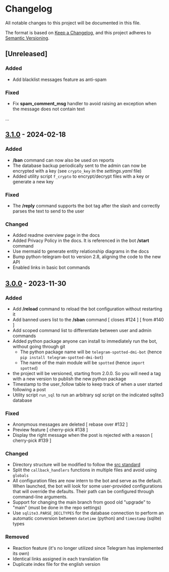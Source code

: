 # Changelog

All notable changes to this project will be documented in this file.

The format is based on [Keep a Changelog](https://keepachangelog.com/en/1.0.0/),
and this project adheres to [Semantic Versioning](https://semver.org/spec/v2.0.0.html).

## [Unreleased]

### Added

- Add blacklist messages feature as anti-spam

### Fixed

- Fix **spam_comment_msg** handler to avoid raising an exception when the message does not contain text

...

## [3.1.0] - 2024-02-18

### Added

- **/ban** command can now also be used on reports
- The database backup periodically sent to the admin can now be encrypted with a key (see `crypto_key` in the _settings.yaml_ file)
- Added utility script `f_crypto` to encrypt/decrypt files with a key or generate a new key

### Fixed

- The **/reply** command supports the bot tag after the slash and correctly parses the text to send to the user

### Changed

- Added readme overview page in the docs
- Added Privacy Policy in the docs. It is referenced in the bot **/start** command
- Use mermaid to generate entity relationship diagrams in the docs
- Bump python-telegram-bot to version 2.8, aligning the code to the new API
- Enabled links in basic bot commands

## [3.0.0] - 2023-11-30

### Added

- Add **/reload** command to reload the bot configuration without restarting it
- Add banned users list to the **/sban** command [ closes #124 ] [ from #140 ]
- Add scoped command list to differentiate between user and admin commands
- Added python package anyone can install to immediately run the bot, without going through git
  - The python package name will be `telegram-spotted-dmi-bot` (hence `pip install telegram-spotted-dmi-bot`)
  - The name of the main module will be `spotted` (hence `import spotted`)
- the project will be versioned, starting from 2.0.0. So you will need a tag with a new version to publish the new python package
- Timestamp to the user_follow table to keep track of when a user started following a post
- Utility script `run_sql` to run an arbitrary sql script on the indicated sqlite3 database

### Fixed

- Anonymous messages are deleted [ rebase over #132 ]
- Preview feature [ cherry-pick #138 ]
- Display the right message when the post is rejected with a reason [ cherry-pick #139 ]

### Changed

- Directory structure will be modified to follow the [src standard](https://packaging.python.org/en/latest/discussions/src-layout-vs-flat-layout/#src-layout-vs-flat-layout)
- Split the `callback_handlers` functions in multiple files and avoid using `globals`
- All configuration files are now intern to the bot and serve as the default. When launched, the bot will look for some user-provided configurations that will override the defaults. Their path can be configured through command-line arguments.
- Support for changing the main branch from good old "upgrade" to "main" (must be done in the repo settings)
- Use `sqlite3.PARSE_DECLTYPES` for the database connection to perform an automatic conversion between `datetime` (python) and `timestamp` (sqlite) types

### Removed

- Reaction feature (it's no longer utilized since Telegram has implemented its own)
- Identical links assigned in each translation file
- Duplicate index file for the english version

[3.0.0]: https://github.com/UNICT-DMI/Telegram-SpottedDMI-Bot/compare/upgrade...3.0.0
[3.1.0]: https://github.com/UNICT-DMI/Telegram-SpottedDMI-Bot/compare/3.0.0...3.1.0
